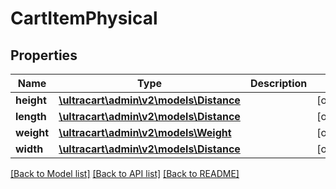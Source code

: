 # CartItemPhysical

## Properties
Name | Type | Description | Notes
------------ | ------------- | ------------- | -------------
**height** | [**\ultracart\admin\v2\models\Distance**](Distance.md) |  | [optional] 
**length** | [**\ultracart\admin\v2\models\Distance**](Distance.md) |  | [optional] 
**weight** | [**\ultracart\admin\v2\models\Weight**](Weight.md) |  | [optional] 
**width** | [**\ultracart\admin\v2\models\Distance**](Distance.md) |  | [optional] 

[[Back to Model list]](../README.md#documentation-for-models) [[Back to API list]](../README.md#documentation-for-api-endpoints) [[Back to README]](../README.md)


